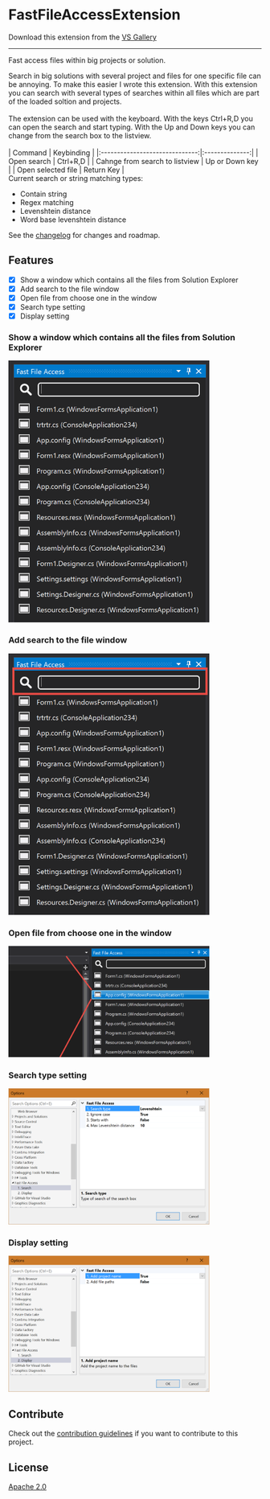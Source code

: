 # FastFileAccessExtension

Download this extension from the [VS Gallery](https://visualstudiogallery.msdn.microsoft.com/[GuidFromGallery])

---------------------------------------

Fast access files within big projects or solution.

Search in big solutions with several project and files for one specific file can be annoying.
To make this easier I wrote this extension. With this extension you can search with several 
types of searches within all files which are part of the loaded soltion and projects.
<br/><br/>
The extension can be used with the keyboard. With the keys Ctrl+R,D you can open the search
and start typing. With the Up and Down keys you can change from the search box to the listview.
<br/><br/>
| Command                        | Keybinding     |
|:------------------------------:|:--------------:|
| Open search                    | Ctrl+R,D       |
| Cahnge from search to listview | Up or Down key |
| Open selected file             | Return Key     |
<br/>
Current search or string matching types:<br/>
* Contain string<br/>
* Regex matching<br/>
* Levenshtein distance<br/>
* Word base levenshtein distance

See the [changelog](CHANGELOG.md) for changes and roadmap.

## Features

- [x] Show a window which contains all the files from Solution Explorer
- [x] Add search to the file window
- [x] Open file from choose one in the window
- [x] Search type setting
- [x] Display setting

### Show a window which contains all the files from Solution Explorer
<img src="Images/FastFileAccessWindow.png" width="400" /><br/>

### Add search to the file window
<img src="Images/FastFileAccessWindowSearch.png" width="400" /><br/>

### Open file from choose one in the window
<img src="Images/FastFileAccessWindowOpen.png" width="400" /><br/>

### Search type setting
<img src="Images/SettingsSearchType.png" width="400" /><br/>

### Display setting
<img src="Images/SettingsDisplayType.png" width="400" /><br/>

## Contribute
Check out the [contribution guidelines](CONTRIBUTING.md)
if you want to contribute to this project.

## License
[Apache 2.0](LICENSE)